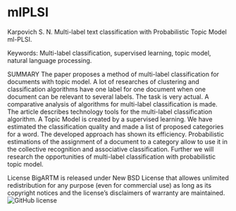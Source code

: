 # mlPLSI
Karpovich S. N. Multi-label text classification with Probabilistic Topic Model ml-PLSI.

Keywords: Multi-label classification, supervised learning, topic model, natural language processing. 

SUMMARY
The paper proposes a method of multi-label classification for documents with topic model. A lot of researches of clustering and classification algorithms have one label for one document when one document can be relevant to several labels. The task is very actual. A comparative analysis of algorithms for multi-label classification is made.
The article describes technology tools for the multi-label classification algorithm. A Topic Model is created by a supervised learning. We have estimated the classification quality and made a list of proposed categories for a word. 
The developed approach has shown its efficiency. Probabilistic estimations of the assignment of a document to a category allow to use it in the collective recognition and associative classification. Further we will research the opportunities of multi-label classification with probabilistic topic model.

License
BigARTM is released under New BSD License that allowes unlimited redistribution for any purpose (even for commercial use) as long as its copyright notices and the license’s disclaimers of warranty are maintained.
<img src="https://camo.githubusercontent.com/d14700b6670c55e314ff159278e436141bd620da/68747470733a2f2f696d672e736869656c64732e696f2f62616467652f6c6963656e73652d4e65772532304253442d626c75652e737667" alt="GitHub license" data-canonical-src="https://img.shields.io/badge/license-New%20BSD-blue.svg" style="max-width:100%;">
